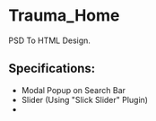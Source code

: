 # Trauma_Home
PSD To HTML Design. 

## Specifications:
- Modal Popup on Search Bar
- Slider (Using "Slick Slider" Plugin)
- 
